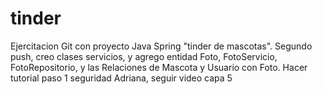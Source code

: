 # tinder
Ejercitacion Git con proyecto Java Spring "tinder de mascotas".
Segundo push, creo clases servicios, y agrego entidad Foto, FotoServicio, FotoRepositorio, y las Relaciones de Mascota y Usuario con Foto.
Hacer  tutorial paso 1 seguridad  Adriana, seguir video capa 5 
